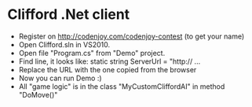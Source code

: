 Clifford .Net client
=========

- Register on http://codenjoy.com/codenjoy-contest (to get your name)
- Open Clifford.sln in VS2010.
- Open file "Program.cs" from "Demo" project.
- Find line, it looks like:
       static string ServerUrl = "http:// ...
- Replace the URL with the one copied from the browser
- Now you can run Demo :)
- All "game logic" is in the class "MyCustomCliffordAI" in method "DoMove()"

